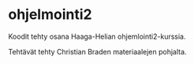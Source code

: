# ohjelmointi2

Koodit tehty osana Haaga-Helian ohjemlointi2-kurssia.

Tehtävät tehty Christian Braden materiaalejen pohjalta.
